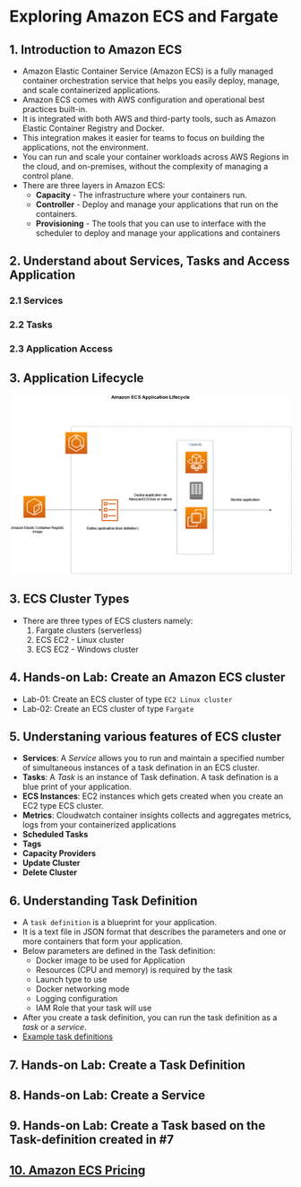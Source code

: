 # Exploring Amazon ECS and Fargate

## 1. Introduction to Amazon ECS
   - Amazon Elastic Container Service (Amazon ECS) is a fully managed container orchestration service that helps you easily deploy, manage, and scale containerized applications.
   - Amazon ECS comes with AWS configuration and operational best practices built-in.
   - It is integrated with both AWS and third-party tools, such as Amazon Elastic Container Registry and Docker. 
   - This integration makes it easier for teams to focus on building the applications, not the environment.
   - You can run and scale your container workloads across AWS Regions in the cloud, and on-premises, without the complexity of managing a control plane.
   - There are three layers in Amazon ECS:
     - **Capacity** - The infrastructure where your containers run.
     - **Controller** - Deploy and manage your applications that run on the containers.
     - **Provisioning** - The tools that you can use to interface with the scheduler to deploy and manage your applications and containers

## 2. Understand about Services, Tasks and Access Application

### 2.1 Services

### 2.2 Tasks

### 2.3 Application Access

## 3. Application Lifecycle
   <img src="images/ecs-lifecycle.png" width="550" height="320">

## 3. ECS Cluster Types
   - There are three types of ECS clusters namely:
     1) Fargate clusters (serverless)
     2) ECS EC2 - Linux cluster
     3) ECS EC2 - Windows cluster
     
## 4. Hands-on Lab: Create an Amazon ECS cluster
   - Lab-01: Create an ECS cluster of type `EC2 Linux cluster`
   - Lab-02: Create an ECS cluster of type `Fargate`

## 5. Understaning various features of ECS cluster
   - **Services**: A *Service* allows you to run and maintain a specified number of simultaneous instances of a task defination in an ECS cluster.
   - **Tasks**: A *Task* is an instance of Task defination. A task defination is a blue print of your application.
   - **ECS Instances**: EC2 instances which gets created when you create an EC2 type ECS cluster.
   - **Metrics**: Cloudwatch container insights collects and aggregates metrics, logs from your containerized applications 
   - **Scheduled Tasks**
   - **Tags**
   - **Capacity Providers**
   - **Update Cluster**
   - **Delete Cluster**

## 6. Understanding Task Definition
   - A `task definition` is a blueprint for your application. 
   - It is a text file in JSON format that describes the parameters and one or more containers that form your application.
   - Below parameters are defined in the Task definition:
     - Docker image to be used for Application
     - Resources (CPU and memory) is required by the task
     - Launch type to use
     - Docker networking mode
     - Logging configuration
     - IAM Role that your task will use
   - After you create a task definition, you can run the task definition as a *task* or a *service*.
   - [Example task definitions](https://docs.aws.amazon.com/AmazonECS/latest/developerguide/example_task_definitions.html)

## 7. Hands-on Lab: Create a Task Definition

## 8. Hands-on Lab: Create a Service

## 9. Hands-on Lab: Create a Task based on the Task-definition created in #7

## [10. Amazon ECS Pricing](https://aws.amazon.com/ecs/pricing)